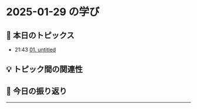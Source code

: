 # 2025-01-29 の学び

## 📝 本日のトピックス

- 21:43 [01. untitled](./01-untitled/)

## 💡 トピック間の関連性

## 📌 今日の振り返り

---
